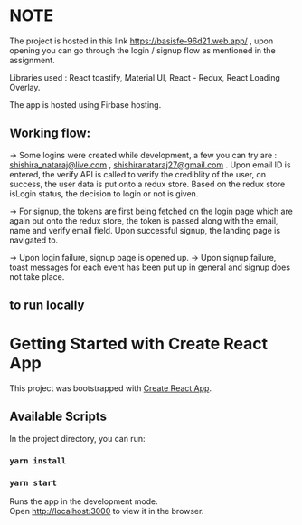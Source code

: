 # NOTE

The project is hosted in this link https://basisfe-96d21.web.app/ , upon opening you can go through the login / signup flow as mentioned in the assignment. 

Libraries used : React toastify, Material UI, React - Redux, React Loading Overlay. 

The app is hosted using Firbase hosting. 

## Working flow: 

-> Some logins were created while development, a few you can try are : shishira_nataraj@live.com , shishiranataraj27@gmail.com .
Upon email ID is entered, the verify API is called to verify the crediblity of the user, on success, the user data is put onto a redux store. 
Based on the redux store isLogin status, the decision to login or not is given. 

-> For signup, the tokens are first being fetched on the login page which are again put onto the redux store, the token is passed along with the email, name and verify email field. Upon successful signup, the landing page is navigated to. 

-> Upon login failure, signup page is opened up. 
-> Upon signup failure, toast messages for each event has been put up in general and signup does not take place. 


## to run locally
# Getting Started with Create React App

This project was bootstrapped with [Create React App](https://github.com/facebook/create-react-app).

## Available Scripts

In the project directory, you can run:
### `yarn install`
### `yarn start`

Runs the app in the development mode.\
Open [http://localhost:3000](http://localhost:3000) to view it in the browser.

